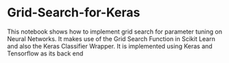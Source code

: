 # Grid-Search-for-Keras
This notebook shows how to implement grid search for parameter tuning on Neural Networks. It makes use of the Grid Search Function in Scikit Learn and also the Keras Classifier  Wrapper. It is implemented using Keras and Tensorflow as its back end

